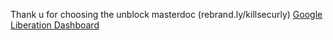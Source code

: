 Thank u for choosing the unblock masterdoc (rebrand.ly/killsecurly)
[Google](https://rebrand.ly/1qsz9du)
[Liberation Dashboard](https://dash.eth0s.dev/)
